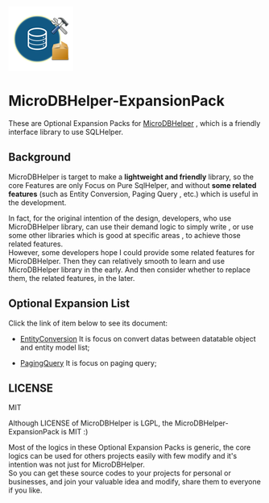 ![icon](https://github.com/DoraemonYu/MicroDBHelper-ExpansionPack/blob/gh-pages/icons/packs.png?raw=true)  
# MicroDBHelper-ExpansionPack

These are Optional Expansion Packs for [MicroDBHelper](https://doraemonyu.github.io/MicroDBHelper/) , which is a friendly interface library to use SQLHelper. 
 

## Background
MicroDBHelper is target to make a **lightweight and friendly** library, so the core Features are only Focus on Pure SqlHelper, and without **some related features** (such as Entity Conversion, Paging Query , etc.) which is useful in the development.   

In fact, for the original intention of the design, developers, who use MicroDBHelper library, can use their demand logic to simply write , or use some other libraries which is good at specific areas , to achieve those related features.  
However, some developers hope I could provide some related features for MicroDBHelper. Then they can relatively smooth to learn and use MicroDBHelper library in the early. And then consider whether to replace them, the related features, in the later.



## Optional Expansion List
Click the link of item below to see its document: 

* [EntityConversion](/MicroDBHelper-ExpansionPack/EntityConversion) It is focus on convert datas between datatable object and entity model list;

* [PagingQuery](/MicroDBHelper-ExpansionPack/PagingQuery) It is focus on paging query;


## LICENSE
MIT 

Although LICENSE of MicroDBHelper is LGPL, the MicroDBHelper-ExpansionPack is MIT :) 

Most of the logics in these Optional Expansion Packs is generic, the core logics can be used for others projects easily with few modify and it's intention was not just for MicroDBHelper.  
So you can get these source codes to your projects for personal or businesses, and join your valuable idea and modify, share them to everyone if you like.
